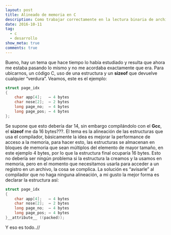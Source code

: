 ```yaml
---
layout: post
title: Alineado de memoria en C
description: Como trabajar correctamente en la lectura binaria de archivos y las estructuras en memoria en C 
date: 2016-10-11
tag:
  - c
  - desarrollo
show_meta: true
comments: true
---
```


Bueno, hay un tema que hace tiempo lo había estudiado y resulta que ahora me
estaba pasando lo mismo y no me acordaba exactamente que era. Para ubicarnos,
un código C, uso de una estructura y un **sizeof** que devuelve cualquier
“verdura”. Veamos, este es el ejemplo:

``` c
struct page_idx
{
    char app[4];   — 4 bytes
    char nose[2];  — 2 bytes
    long page_no;  — 4 bytes
    long page_pos; — 4 bytes
};
```

Se supone que esto debería dar 14, sin embargo compilándolo con el **Gcc**, el
**sizeof** me da 16 bytes???. El tema es la alineación de las estructuras que usa
el compilador, básicamente la idea es mejorar la performance de acceso a la
memoria, para hacer esto, las estructuras se almacenan en bloques de memoria
que sean múltiplos del elemento de mayor tamaño, en este ejemplo 4 bytes, por
lo que la estructura final ocuparía 16 bytes. Esto no debería ser ningún
problema si la estructura la creamos y la usamos en memoria, pero en el momento
que necesitamos usarla para acceder a un registro en un archivo, la cosa se
complica. La solución es “avisarle” al compilador que no haga ninguna
alineación, a mi gusto la mejor forma es declarar la estructura así:

``` c
struct page_idx
{
    char app[4];   — 4 bytes
    char nose[2];  — 2 bytes
    long page_no;  — 4 bytes
    long page_pos; — 4 bytes
}__attribute__ ((packed));
```

Y eso es todo..//

